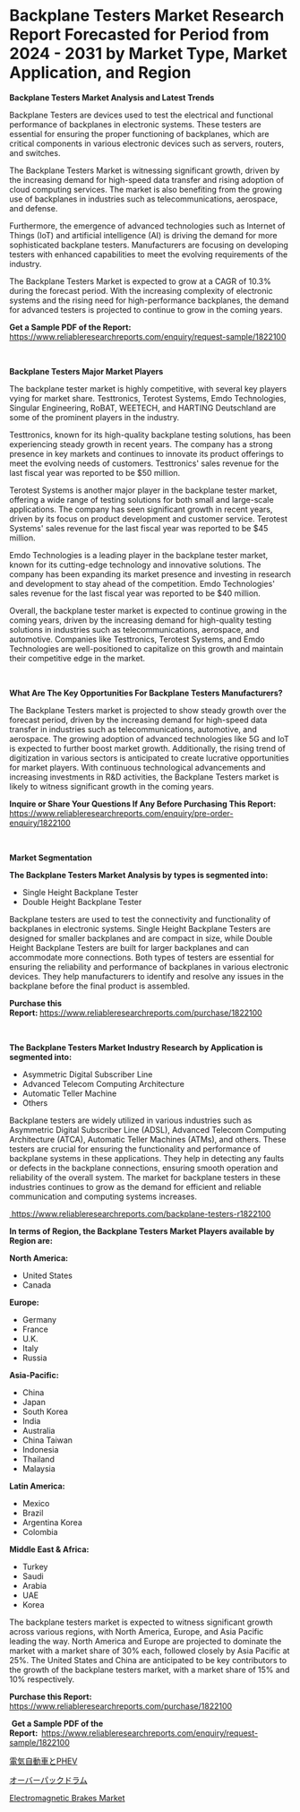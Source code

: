 <p><h1>Backplane Testers Market Research Report Forecasted for Period from 2024 -  2031 by Market Type, Market Application, and Region</h1></p><p><strong>Backplane Testers Market Analysis and Latest Trends</strong></p>
<p><p>Backplane Testers are devices used to test the electrical and functional performance of backplanes in electronic systems. These testers are essential for ensuring the proper functioning of backplanes, which are critical components in various electronic devices such as servers, routers, and switches.</p><p>The Backplane Testers Market is witnessing significant growth, driven by the increasing demand for high-speed data transfer and rising adoption of cloud computing services. The market is also benefiting from the growing use of backplanes in industries such as telecommunications, aerospace, and defense.</p><p>Furthermore, the emergence of advanced technologies such as Internet of Things (IoT) and artificial intelligence (AI) is driving the demand for more sophisticated backplane testers. Manufacturers are focusing on developing testers with enhanced capabilities to meet the evolving requirements of the industry.</p><p>The Backplane Testers Market is expected to grow at a CAGR of 10.3% during the forecast period. With the increasing complexity of electronic systems and the rising need for high-performance backplanes, the demand for advanced testers is projected to continue to grow in the coming years.</p></p>
<p><strong>Get a Sample PDF of the Report:&nbsp;</strong> <a href="https://www.reliableresearchreports.com/enquiry/request-sample/1822100">https://www.reliableresearchreports.com/enquiry/request-sample/1822100</a></p>
<p>&nbsp;</p>
<p><strong>Backplane Testers Major Market Players</strong></p>
<p><p>The backplane tester market is highly competitive, with several key players vying for market share. Testtronics, Terotest Systems, Emdo Technologies, Singular Engineering, RoBAT, WEETECH, and HARTING Deutschland are some of the prominent players in the industry.</p><p>Testtronics, known for its high-quality backplane testing solutions, has been experiencing steady growth in recent years. The company has a strong presence in key markets and continues to innovate its product offerings to meet the evolving needs of customers. Testtronics' sales revenue for the last fiscal year was reported to be $50 million.</p><p>Terotest Systems is another major player in the backplane tester market, offering a wide range of testing solutions for both small and large-scale applications. The company has seen significant growth in recent years, driven by its focus on product development and customer service. Terotest Systems' sales revenue for the last fiscal year was reported to be $45 million.</p><p>Emdo Technologies is a leading player in the backplane tester market, known for its cutting-edge technology and innovative solutions. The company has been expanding its market presence and investing in research and development to stay ahead of the competition. Emdo Technologies' sales revenue for the last fiscal year was reported to be $40 million.</p><p>Overall, the backplane tester market is expected to continue growing in the coming years, driven by the increasing demand for high-quality testing solutions in industries such as telecommunications, aerospace, and automotive. Companies like Testtronics, Terotest Systems, and Emdo Technologies are well-positioned to capitalize on this growth and maintain their competitive edge in the market.</p></p>
<p>&nbsp;</p>
<p><strong>What Are The Key Opportunities For Backplane Testers Manufacturers?</strong></p>
<p><p>The Backplane Testers market is projected to show steady growth over the forecast period, driven by the increasing demand for high-speed data transfer in industries such as telecommunications, automotive, and aerospace. The growing adoption of advanced technologies like 5G and IoT is expected to further boost market growth. Additionally, the rising trend of digitization in various sectors is anticipated to create lucrative opportunities for market players. With continuous technological advancements and increasing investments in R&D activities, the Backplane Testers market is likely to witness significant growth in the coming years.</p></p>
<p><strong>Inquire or Share Your Questions If Any Before Purchasing This Report:</strong> <a href="https://www.reliableresearchreports.com/enquiry/pre-order-enquiry/1822100">https://www.reliableresearchreports.com/enquiry/pre-order-enquiry/1822100</a></p>
<p>&nbsp;</p>
<p><strong>Market Segmentation</strong></p>
<p><strong>The Backplane Testers Market Analysis by types is segmented into:</strong></p>
<p><ul><li>Single Height Backplane Tester</li><li>Double Height Backplane Tester</li></ul></p>
<p><p>Backplane testers are used to test the connectivity and functionality of backplanes in electronic systems. Single Height Backplane Testers are designed for smaller backplanes and are compact in size, while Double Height Backplane Testers are built for larger backplanes and can accommodate more connections. Both types of testers are essential for ensuring the reliability and performance of backplanes in various electronic devices. They help manufacturers to identify and resolve any issues in the backplane before the final product is assembled.</p></p>
<p><strong>Purchase this Report:&nbsp;</strong><a href="https://www.reliableresearchreports.com/purchase/1822100">https://www.reliableresearchreports.com/purchase/1822100</a></p>
<p>&nbsp;</p>
<p><strong>The Backplane Testers Market Industry Research by Application is segmented into:</strong></p>
<p><ul><li>Asymmetric Digital Subscriber Line</li><li>Advanced Telecom Computing Architecture</li><li>Automatic Teller Machine</li><li>Others</li></ul></p>
<p><p>Backplane testers are widely utilized in various industries such as Asymmetric Digital Subscriber Line (ADSL), Advanced Telecom Computing Architecture (ATCA), Automatic Teller Machines (ATMs), and others. These testers are crucial for ensuring the functionality and performance of backplane systems in these applications. They help in detecting any faults or defects in the backplane connections, ensuring smooth operation and reliability of the overall system. The market for backplane testers in these industries continues to grow as the demand for efficient and reliable communication and computing systems increases.</p></p>
<p><a href="https://www.reliableresearchreports.com/backplane-testers-r1822100">&nbsp;https://www.reliableresearchreports.com/backplane-testers-r1822100</a></p>
<p><strong>In terms of Region, the Backplane Testers Market Players available by Region are:</strong></p>
<p>
    <p> <strong> North America: </strong>
        <ul>
            <li>United States</li>
            <li>Canada</li>
        </ul>
        </p> 
    <p> <strong> Europe: </strong>
        <ul>
            <li>Germany</li>
            <li>France</li>
            <li>U.K.</li>
            <li>Italy</li>
            <li>Russia</li>
        </ul>
        </p> 
    <p> <strong> Asia-Pacific: </strong>
        <ul>
            <li>China</li>
            <li>Japan</li>
            <li>South Korea</li>
            <li>India</li>
            <li>Australia</li>
            <li>China Taiwan</li>
            <li>Indonesia</li>
            <li>Thailand</li>
            <li>Malaysia</li>
        </ul>
        </p> 
    <p> <strong> Latin America: </strong>
        <ul>
            <li>Mexico</li>
            <li>Brazil</li>
            <li>Argentina Korea</li>
            <li>Colombia</li>
        </ul>
        </p> 
    <p> <strong> Middle East & Africa: </strong>
        <ul>
            <li>Turkey</li>
            <li>Saudi</li>
            <li>Arabia</li>
            <li>UAE</li>
            <li>Korea</li>
        </ul>
    </p>
    </p>
<p><p>The backplane testers market is expected to witness significant growth across various regions, with North America, Europe, and Asia Pacific leading the way. North America and Europe are projected to dominate the market with a market share of 30% each, followed closely by Asia Pacific at 25%. The United States and China are anticipated to be key contributors to the growth of the backplane testers market, with a market share of 15% and 10% respectively.</p></p>
<p><strong>Purchase this Report: </strong><a href="https://www.reliableresearchreports.com/purchase/1822100">https://www.reliableresearchreports.com/purchase/1822100</a></p>
<p>&nbsp;<strong>Get a Sample PDF of the Report:&nbsp;&nbsp;</strong><a href="https://www.reliableresearchreports.com/enquiry/request-sample/1822100">https://www.reliableresearchreports.com/enquiry/request-sample/1822100</a></p>
<p><strong></strong></p>
<p><p><a href="https://github.com/oqxogxyvqe90775/Market-Research-Report-List-1/blob/main/876645240092.md">電気自動車とPHEV</a></p><p><a href="https://github.com/oqxogxyvqe90775/Market-Research-Report-List-1/blob/main/327192230627.md">オーバーパックドラム</a></p><p><a href="https://fearless-okapi-6c8.notion.site/Electromagnetic-Brakes-Market-Report-Reveals-the-Latest-Trends-And-Growth-Opportunities-of-this-Mark-cee2bdabc3894b818aef70b3343cd928">Electromagnetic Brakes Market</a></p></p>